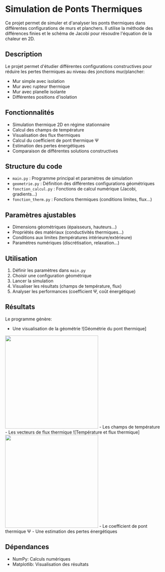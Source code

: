 # Simulation de Ponts Thermiques

Ce projet permet de simuler et d'analyser les ponts thermiques dans différentes configurations de murs et planchers. Il utilise la méthode des différences finies et le schéma de Jacobi pour résoudre l'équation de la chaleur en 2D.

## Description

Le projet permet d'étudier différentes configurations constructives pour réduire les pertes thermiques au niveau des jonctions mur/plancher:

- Mur simple avec isolation 
- Mur avec rupteur thermique
- Mur avec planelle isolante
- Différentes positions d'isolation

## Fonctionnalités

- Simulation thermique 2D en régime stationnaire
- Calcul des champs de température
- Visualisation des flux thermiques
- Calcul du coefficient de pont thermique Ψ
- Estimation des pertes énergétiques
- Comparaison de différentes solutions constructives

## Structure du code

- `main.py` : Programme principal et paramètres de simulation
- `geometrie.py` : Définition des différentes configurations géométriques
- `fonction_calcul.py` : Fonctions de calcul numérique (Jacobi, gradients...)
- `fonction_therm.py` : Fonctions thermiques (conditions limites, flux...)

## Paramètres ajustables

- Dimensions géométriques (épaisseurs, hauteurs...)
- Propriétés des matériaux (conductivités thermiques...)
- Conditions aux limites (températures intérieure/extérieure)
- Paramètres numériques (discrétisation, relaxation...)

## Utilisation

1. Définir les paramètres dans `main.py`
2. Choisir une configuration géométrique 
3. Lancer la simulation
4. Visualiser les résultats (champs de température, flux)
5. Analyser les performances (coefficient Ψ, coût énergétique)

## Résultats

Le programme génère:
- Une visualisation de la géométrie
![Géométrie du pont thermique]
<img src="planelle.png" width="300"/>
- Les champs de température
- Les vecteurs de flux thermique
![Température et flux thermique]
<img src="temp_planelle.png" width="300"/>
- Le coefficient de pont thermique Ψ
- Une estimation des pertes énergétiques

## Dépendances

- NumPy: Calculs numériques
- Matplotlib: Visualisation des résultats


